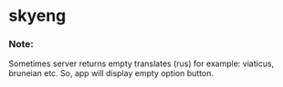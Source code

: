# skyeng

### Note:
 Sometimes server returns empty translates (rus) for example: viaticus, bruneian etc.
 So, app will display empty option button.